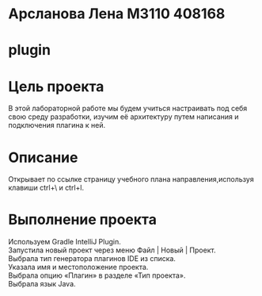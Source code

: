 # Арсланова Лена М3110 408168
# plugin
# Цель проекта  
В этой лабораторной работе мы будем учиться настраивать под себя свою среду разработки, изучим её архитектуру путем написания и подключения плагина к ней.
# Описание  
Открывает по ссылке страницу учебного плана направления,используя клавиши ctrl+\ и ctrl+l.
# Выполнение проекта    
Используем Gradle IntelliJ Plugin.  
Запустила новый проект через меню Файл | Новый | Проект.    
Выбрала тип генератора плагинов IDE из списка.    
Указала имя и местоположение проекта.   
Выбрала опцию «Плагин» в разделе «Тип проекта».   
Выбрала язык Java.


